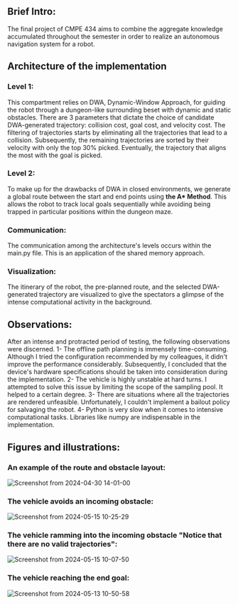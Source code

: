 
## Brief Intro:

The final project of CMPE 434 aims to combine the aggregate knowledge accumulated throughout the semester in order to realize an autonomous navigation system for a robot.

## Architecture of the implementation

### Level 1:

This compartment relies on DWA, Dynamic-Window Approach, for guiding the robot through a dungeon-like surrounding beset with dynamic and static obstacles. There are 3 parameters that dictate the choice of candidate DWA-generated trajectory: collision cost, goal cost, and velocity cost. The filtering of trajectories starts by eliminating all the trajectories that lead to a collision. Subsequently, the remaining trajectories are sorted by their velocity with only the top 30% picked. Eventually, the trajectory that aligns the most with the goal is picked.

### Level 2:

To make up for the drawbacks of DWA in closed environments, we generate a global route between the start and end points using **the A\* Method**.  This allows the robot to track local goals sequentially while avoiding being trapped in particular positions within the dungeon maze.

### Communication:

The communication among the architecture's levels occurs within the main.py file. This is an application of the shared memory approach.

### Visualization:
The itinerary of the robot, the pre-planned route, and the selected DWA-generated trajectory are visualized to give the spectators a glimpse of the intense computational activity in the background.

## Observations:
After an intense and protracted period of testing, the following observations were discerned.
1- The offline path planning is immensely time-consuming. Although I tried the configuration recommended by my colleagues, it didn't improve the performance considerably. Subsequently, I concluded that the device's hardware specifications should be taken into consideration during the implementation.
2- The vehicle is highly unstable at hard turns. I attempted to solve this issue by limiting the scope of the sampling pool. It helped to a certain degree.
3- There are situations where all the trajectories are rendered unfeasible. Unfortunately, I couldn't implement a bailout policy for salvaging the robot.
4- Python is very slow when it comes to intensive computational tasks. Libraries like numpy are indispensable in the implementation.
## Figures and illustrations:
### An example of the route and obstacle layout:
![Screenshot from 2024-04-30 14-01-00](https://github.com/AliNasra/434_term_project/assets/52269552/e3f5d3f0-152c-4490-b816-7fc5d99e931d)
### The vehicle avoids an incoming obstacle:
![Screenshot from 2024-05-15 10-25-29](https://github.com/AliNasra/434_term_project/assets/52269552/179df29d-89b7-4ee2-82d4-e59b9293240d)
### The vehicle ramming into the incoming obstacle "Notice that there are no valid trajectories":
![Screenshot from 2024-05-15 10-07-50](https://github.com/AliNasra/434_term_project/assets/52269552/fc24b292-2d91-43e3-98a4-63e7abdc5858)
### The vehicle reaching the end goal:
![Screenshot from 2024-05-13 10-50-58](https://github.com/AliNasra/434_term_project/assets/52269552/22824021-8509-492e-bea8-4c8d6c8c6fc8)


